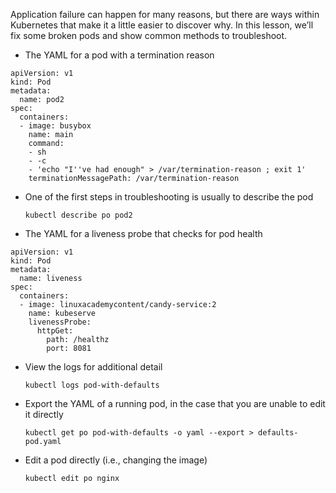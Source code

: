Application failure can happen for many reasons, but there are ways within Kubernetes that make it a little easier to discover why. In this lesson, we’ll fix some broken pods and show common methods to troubleshoot.

* The YAML for a pod with a termination reason

```
apiVersion: v1
kind: Pod
metadata:
  name: pod2
spec:
  containers:
  - image: busybox
    name: main
    command:
    - sh
    - -c
    - 'echo "I''ve had enough" > /var/termination-reason ; exit 1'
    terminationMessagePath: /var/termination-reason
```

* One of the first steps in troubleshooting is usually to describe the pod

  `kubectl describe po pod2`

* The YAML for a liveness probe that checks for pod health

```
apiVersion: v1
kind: Pod
metadata:
  name: liveness
spec:
  containers:
  - image: linuxacademycontent/candy-service:2
    name: kubeserve
    livenessProbe:
      httpGet:
        path: /healthz
        port: 8081
```

* View the logs for additional detail

  `kubectl logs pod-with-defaults`

* Export the YAML of a running pod, in the case that you are unable to edit it directly

  `kubectl get po pod-with-defaults -o yaml --export > defaults-pod.yaml`

* Edit a pod directly (i.e., changing the image)

  `kubectl edit po nginx`